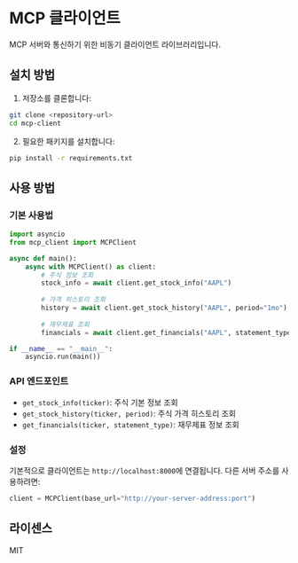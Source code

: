 # MCP 클라이언트

MCP 서버와 통신하기 위한 비동기 클라이언트 라이브러리입니다.

## 설치 방법

1. 저장소를 클론합니다:
```bash
git clone <repository-url>
cd mcp-client
```

2. 필요한 패키지를 설치합니다:
```bash
pip install -r requirements.txt
```

## 사용 방법

### 기본 사용법

```python
import asyncio
from mcp_client import MCPClient

async def main():
    async with MCPClient() as client:
        # 주식 정보 조회
        stock_info = await client.get_stock_info("AAPL")
        
        # 가격 히스토리 조회
        history = await client.get_stock_history("AAPL", period="1mo")
        
        # 재무제표 조회
        financials = await client.get_financials("AAPL", statement_type="income")

if __name__ == "__main__":
    asyncio.run(main())
```

### API 엔드포인트

- `get_stock_info(ticker)`: 주식 기본 정보 조회
- `get_stock_history(ticker, period)`: 주식 가격 히스토리 조회
- `get_financials(ticker, statement_type)`: 재무제표 정보 조회

### 설정

기본적으로 클라이언트는 `http://localhost:8000`에 연결됩니다. 다른 서버 주소를 사용하려면:

```python
client = MCPClient(base_url="http://your-server-address:port")
```

## 라이센스

MIT 